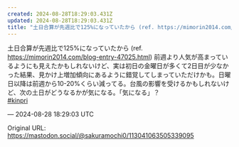 ```yaml
---
created: 2024-08-28T18:29:03.431Z
updated: 2024-08-28T18:29:03.431Z
title: "土日合算が先週比で125%になっていたから (ref. https://mimorin2014.com/blog-entry-47025.html) 前週より人[...]"
---
```


<p>土日合算が先週比で125%になっていたから (ref. <a href="https://mimorin2014.com/blog-entry-47025.html" target="_blank" rel="nofollow noopener noreferrer" translate="no"><span class="invisible">https://</span><span class="ellipsis">mimorin2014.com/blog-entry-470</span><span class="invisible">25.html</span></a>) 前週より人気が高まっているようにも見えたかもしれないけど、実は初日の金曜日が多くて2日目が少なかった結果、見かけ上増加傾向にあるように錯覚してしまっていただけかも。日曜日以降は前週から10-20%くらい減ってる。台風の影響を受けるかもしれないけど、次の土日がどうなるかが気になる。「気になる」？<br /><a href="https://mastodon.social/tags/kinpri" class="mention hashtag" rel="tag">#<span>kinpri</span></a></p>

&mdash; 2024-08-28 18:29:03 UTC

Original URL: https://mastodon.social/@sakuramochi0/113041063505339095
